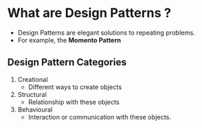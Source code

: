# What are Design Patterns ?
- Design Patterns are elegant solutions to repeating problems.
- For example, the **Momento Pattern**

## Design Pattern Categories
1. Creational
   - Different ways to create objects
3. Structural
   - Relationship with these objects
5. Behavioural
   - Interaction or communication with these objects.
